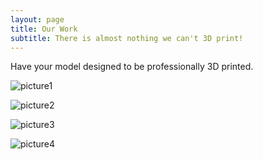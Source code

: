 ```yaml
---
layout: page
title: Our Work
subtitle: There is almost nothing we can't 3D print!
---
```

Have your model designed to be professionally 3D printed.

![picture1](https://github.com/RB2Designs/RB2Designs.github.io/blob/master/img/img1.jpg)

![picture2](https://github.com/RB2Designs/RB2Designs.github.io/blob/master/img/img2.jpg)

![picture3](https://github.com/RB2Designs/RB2Designs.github.io/blob/master/img/img3.jpg)

![picture4](https://github.com/RB2Designs/RB2Designs.github.io/blob/master/img/img4.jpg)
